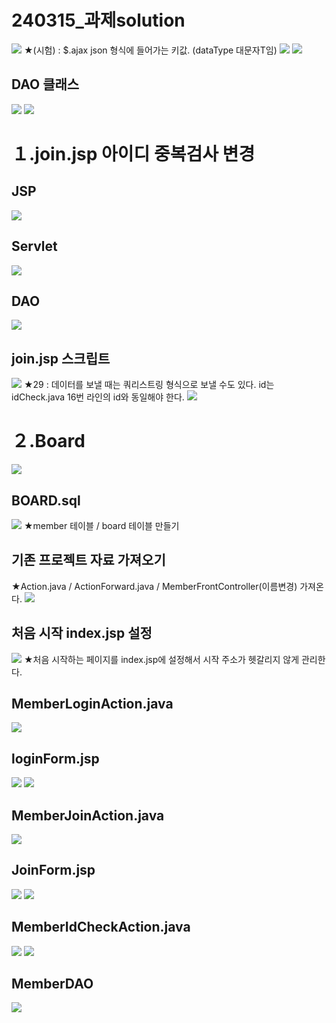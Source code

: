 # 240315_과제solution
![](../image/Pasted%20image%2020240315090730.png)
★(시험) : $.ajax json 형식에 들어가는 키값. (dataType 대문자T임)
![](../image/Pasted%20image%2020240315091912.png)
![](../image/Pasted%20image%2020240315092449.png)

## DAO 클래스
![](../image/Pasted%20image%2020240315093153.png)
![](../image/Pasted%20image%2020240315093813.png)




# １.join.jsp 아이디 중복검사 변경
## JSP
![](../image/Pasted%20image%2020240315100415.png)

## Servlet
![](../image/Pasted%20image%2020240315101835.png)


## DAO
![](../image/Pasted%20image%2020240315101935.png)


## join.jsp 스크립트
![](../image/Pasted%20image%2020240315102445.png)
★29 : 데이터를 보낼 때는 쿼리스트링 형식으로 보낼 수도 있다. id는 idCheck.java 16번 라인의 id와 동일해야 한다.
![](../image/Pasted%20image%2020240315102653.png)



# ２.Board
![](../image/Image20240315110827.png)

## BOARD.sql
![](../image/Pasted%20image%2020240315112640.png)
★member 테이블 / board 테이블 만들기


## 기존 프로젝트 자료 가져오기
★Action.java / ActionForward.java / MemberFrontController(이름변경) 가져온다.
![](../image/Pasted%20image%2020240315114157.png)


## 처음 시작 index.jsp 설정
![](../image/Pasted%20image%2020240315114757.png)
★처음 시작하는 페이지를 index.jsp에 설정해서 시작 주소가 헷갈리지 않게 관리한다.



## MemberLoginAction.java
![](../image/Pasted%20image%2020240315120357.png)



## loginForm.jsp
![](../image/Pasted%20image%2020240315121406.png)
![](../image/Pasted%20image%2020240315122403.png)



## MemberJoinAction.java
![](../image/Pasted%20image%2020240315123929.png)



## JoinForm.jsp
![](../image/Pasted%20image%2020240315124323.png)
![](../image/Pasted%20image%2020240315140207.png)



##  MemberIdCheckAction.java
![](../image/Pasted%20image%2020240315141059.png)
![](../image/Pasted%20image%2020240315141410.png)



## MemberDAO
![](../image/Pasted%20image%2020240315143301.png)
